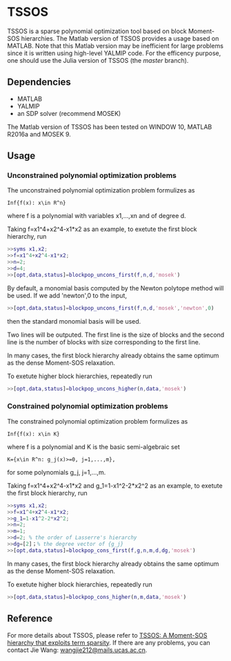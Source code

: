 # TSSOS
TSSOS is a sparse polynomial optimization tool based on block Moment-SOS hierarchies. The Matlab version of TSSOS provides a usage based on MATLAB. Note that this Matlab version may be inefficient for large problems since it is written using high-level YALMIP code. For the efficency purpose, one should use the Julia version of TSSOS (the *master* branch).
## Dependencies
- MATLAB
- YALMIP
- an SDP solver (recommend MOSEK)

The Matlab version of TSSOS has been tested on WINDOW 10, MATLAB R2016a and MOSEK 9.
## Usage
### Unconstrained polynomial optimization problems
The unconstrained polynomial optimization problem formulizes as
```
Inf{f(x): x\in R^n}
```
where f is a polynomial with variables x1,...,xn and of degree d.

Taking f=x1^4+x2^4-x1\*x2 as an example, to exetute the first block hierarchy, run

```matlab
>>syms x1,x2;
>>f=x1^4+x2^4-x1*x2;
>>n=2;
>>d=4;
>>[opt,data,status]=blockpop_uncons_first(f,n,d,'mosek')
```

By default, a monomial basis computed by the Newton polytope method will be used. If we add 'newton',0 to the input,

```matlab
>>[opt,data,status]=blockpop_uncons_first(f,n,d,'mosek','newton',0)
```

then the standard monomial basis will be used.

Two lines will be outputed. The first line is the size of blocks and the second line is the number of blocks with size corresponding to the first line.

In many cases, the first block hierarchy already obtains the same optimum as the dense Moment-SOS relaxation.

To exetute higher block hierarchies, repeatedly run

```matlab
>>[opt,data,status]=blockpop_uncons_higher(n,data,'mosek')
```

### Constrained polynomial optimization problems
The constrained polynomial optimization problem formulizes as
```
Inf{f(x): x\in K}
```
where f is a polynomial and K is the basic semi-algebraic set
```
K={x\in R^n: g_j(x)>=0, j=1,...,m},
```
for some polynomials g_j, j=1,...,m.

Taking f=x1^4+x2^4-x1\*x2 and g_1=1-x1^2-2\*x2^2 as an example, to exetute the first block hierarchy, run

```matlab
>>syms x1,x2;
>>f=x1^4+x2^4-x1*x2;
>>g_1=1-x1^2-2*x2^2;
>>n=2;
>>m=1;
>>d=2; % the order of Lasserre's hierarchy
>>dg=[2]；% the degree vector of {g_j}
>>[opt,data,status]=blockpop_cons_first(f,g,n,m,d,dg,'mosek')
```

In many cases, the first block hierarchy already obtains the same optimum as the dense Moment-SOS relaxation.

To exetute higher block hierarchies, repeatedly run

```matlab
>>[opt,data,status]=blockpop_cons_higher(n,m,data,'mosek')
```

## Reference
For more details about TSSOS, please refer to [TSSOS: A Moment-SOS hierarchy that exploits term sparsity](https://arxiv.org/abs/1912.08899). If there are any problems, you can contact Jie Wang: wangjie212@mails.ucas.ac.cn.
